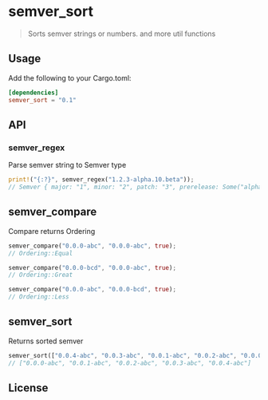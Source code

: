 # semver_sort

> Sorts semver strings or numbers. and more util functions

## Usage
Add the following to your Cargo.toml:

```toml
[dependencies]
semver_sort = "0.1"
```

## API

### semver_regex

Parse semver string to Semver type

```rust
print!("{:?}", semver_regex("1.2.3-alpha.10.beta"));
// Semver { major: "1", minor: "2", patch: "3", prerelease: Some("alpha.10.beta"), buildmetadata: None }
```

## semver_compare

Compare returns Ordering

```rust
semver_compare("0.0.0-abc", "0.0.0-abc", true);
// Ordering::Equal

semver_compare("0.0.0-bcd", "0.0.0-abc", true);
// Ordering::Great

semver_compare("0.0.0-abc", "0.0.0-bcd", true); 
// Ordering::Less
```

## semver_sort

Returns sorted semver

```rust
semver_sort(["0.0.4-abc", "0.0.3-abc", "0.0.1-abc", "0.0.2-abc", "0.0.0-abc"]);
// ["0.0.0-abc", "0.0.1-abc", "0.0.2-abc", "0.0.3-abc", "0.0.4-abc"]
```

## License